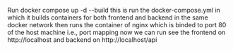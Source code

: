 Run docker compose up -d --build
this is run the docker-compose.yml in which it builds containers for both frontend and backend in the same docker network then runs the container of nginx which is binded to port 80 of the host machine i.e., port mapping 
now we can run see the frontend on http://localhost and backend on http://localhost/api
